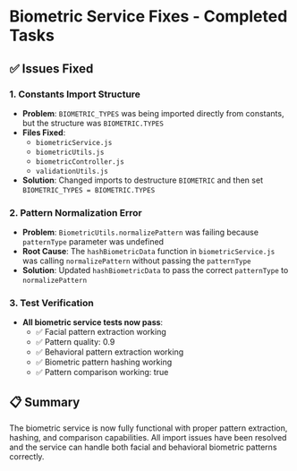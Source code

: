 # Biometric Service Fixes - Completed Tasks

## ✅ Issues Fixed

### 1. Constants Import Structure
- **Problem**: `BIOMETRIC_TYPES` was being imported directly from constants, but the structure was `BIOMETRIC.TYPES`
- **Files Fixed**:
  - `biometricService.js`
  - `biometricUtils.js`
  - `biometricController.js`
  - `validationUtils.js`
- **Solution**: Changed imports to destructure `BIOMETRIC` and then set `BIOMETRIC_TYPES = BIOMETRIC.TYPES`

### 2. Pattern Normalization Error
- **Problem**: `BiometricUtils.normalizePattern` was failing because `patternType` parameter was undefined
- **Root Cause**: The `hashBiometricData` function in `biometricService.js` was calling `normalizePattern` without passing the `patternType`
- **Solution**: Updated `hashBiometricData` to pass the correct `patternType` to `normalizePattern`

### 3. Test Verification
- **All biometric service tests now pass**:
  - ✅ Facial pattern extraction working
  - ✅ Pattern quality: 0.9
  - ✅ Behavioral pattern extraction working
  - ✅ Biometric pattern hashing working
  - ✅ Pattern comparison working: true

## 📋 Summary
The biometric service is now fully functional with proper pattern extraction, hashing, and comparison capabilities. All import issues have been resolved and the service can handle both facial and behavioral biometric patterns correctly.
